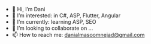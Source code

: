 - 👋 Hi, I’m Dani
- 👀 I’m interested: in C#, ASP, Flutter, Angular
- 🌱 I’m currently: learning ASP, SEO
- 💞️ I’m looking to collaborate on ...
- 📫 How to reach me: danialmasoomnejad@gmail.com

<!---
daniel1378/daniel1378 is a ✨ special ✨ repository because its `README.md` (this file) appears on your GitHub profile.
You can click the Preview link to take a look at your changes.
--->
